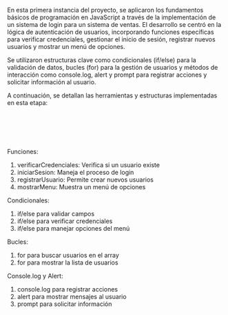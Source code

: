 En esta primera instancia del proyecto, se aplicaron los fundamentos básicos de programación en JavaScript a través de la implementación de un sistema de login para un sistema de ventas. 
El desarrollo se centró en la lógica de autenticación de usuarios, incorporando funciones específicas para verificar credenciales, gestionar el inicio de sesión, 
registrar nuevos usuarios y mostrar un menú de opciones.

Se utilizaron estructuras clave como condicionales (if/else) para la validación de datos, bucles (for) para la gestión de usuarios y métodos de interacción como console.log, 
alert y prompt para registrar acciones y solicitar información al usuario.

A continuación, se detallan las herramientas y estructuras implementadas en esta etapa:

<br>
<br>
<br>
<br>



Funciones:

1. verificarCredenciales: Verifica si un usuario existe
2. iniciarSesion: Maneja el proceso de login
3. registrarUsuario: Permite crear nuevos usuarios
4. mostrarMenu: Muestra un menú de opciones



Condicionales:

1. if/else para validar campos
2. if/else para verificar credenciales
3. if/else para manejar opciones del menú



Bucles:

1. for para buscar usuarios en el array
2. for para mostrar la lista de usuarios



Console.log y Alert:

1. console.log para registrar acciones
2. alert para mostrar mensajes al usuario
3. prompt para solicitar información

